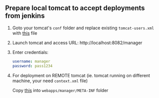 ## Prepare local tomcat to accept deployments from jenkins

1.  Goto your tomcat's `conf` folder and replace existing `tomcat-users.xml` with [this](./tomcat-users.xml) file

2.  Launch tomcat and access URL:
        http://localhost:8082/manager

3.  Enter credentials:

    ```yaml
    username: manager
    password: pass1234
    ```

4.  For deployment on REMOTE tomcat (ie. tomcat running on different machine, your need `context.xml` file)

    Copy [this](./context.xml) into `webapps/manager/META-INF` folder
